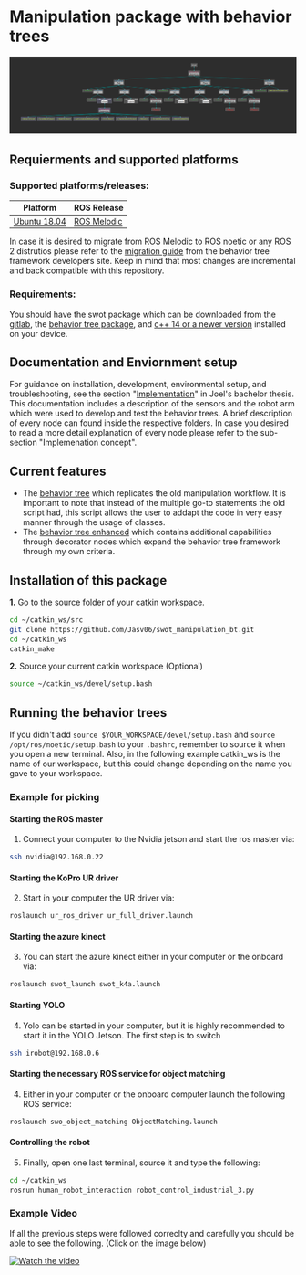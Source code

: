 # Manipulation package with behavior trees

![](images/groot.png)

## Requierments and supported platforms
### Supported platforms/releases:

|Platform|ROS Release|
|-|------|
|[Ubuntu 18.04](https://releases.ubuntu.com/18.04/)|[ROS Melodic](http://wiki.ros.org/melodic/Installation)|

In case it is desired to migrate from ROS Melodic to ROS noetic or any ROS 2 distrutios please refer to the [migration guide](http://wiki.ros.org/melodic/Installation) from the behavior tree framework developers site. Keep in mind that most changes are incremental and back compatible with this repository.
### Requirements: 

You should have the swot package which can be downloaded from the [gitlab](https://gitlab.vlab.fm.fhws.de/swot/swot_platform/-/tree/main/), the [behavior tree package](https://github.com/BehaviorTree/BehaviorTree.CPP/tree/v3.8), and [c++ 14 or a newer version](https://en.cppreference.com/w/cpp/14) installed on your device. 

## Documentation and Enviornment setup
For guidance on installation, development, environmental setup, and troubleshooting, see the section "[Implementation](https://www.overleaf.com/read/ffcfzsjkwfws)" in Joel's bachelor thesis. This documentation includes a description of the sensors and the robot arm which were used to develop and test the behavior trees. A brief description of every node can found inside the respective folders. In case you desired to read a more detail explanation of every node please refer to the sub-section "Implemenation concept".

## Current features
- The [behavior tree](/src/swot_manipulation_bt) which replicates the old manipulation workflow. It is important to note that instead of the multiple go-to statements the old script had, this script allows the user to addapt the code in very easy manner through the usage of classes.
- The [behavior tree enhanced](/src/swot_manipulation_bt_enhanced) which contains additional capabilities through decorator nodes which expand the behavior tree framework through my own criteria.

## Installation of this package
**1.** Go to the source folder of your catkin workspace.
```bash 
cd ~/catkin_ws/src
git clone https://github.com/Jasv06/swot_manipulation_bt.git
cd ~/catkin_ws
catkin_make
```
**2.** Source your current catkin workspace (Optional)
```bash 
source ~/catkin_ws/devel/setup.bash
```
## Running the behavior trees
If you didn't add `source $YOUR_WORKSPACE/devel/setup.bash` and `source /opt/ros/noetic/setup.bash` to your `.bashrc`, remember to source it when you open a new terminal. Also, in the following example catkin_ws is the name of our workspace, but this could change depending on the name you gave to your workspace.

### Example for picking 
#### Starting the ROS master
1. Connect your computer to the Nvidia jetson and start the ros master via: 
```sh
ssh nvidia@192.168.0.22
```
#### Starting the KoPro UR driver
2. Start in your computer the UR driver via:
```sh
roslaunch ur_ros_driver ur_full_driver.launch
```
#### Starting the azure kinect
3. You can start the azure kinect either in your computer or the onboard via: 
```sh
roslaunch swot_launch swot_k4a.launch
```
#### Starting YOLO
4. Yolo can be started in your computer, but it is highly recommended to start it in the YOLO Jetson. The first step is to switch 
```sh
ssh irobot@192.168.0.6
```
#### Starting the necessary ROS service for object matching
4. Either in your computer or the onboard computer launch the following ROS service: 
```sh
roslaunch swo_object_matching ObjectMatching.launch
```
#### Controlling the robot
5. Finally, open one last terminal, source it and type the following:
```sh
cd ~/catkin_ws
rosrun human_robot_interaction robot_control_industrial_3.py
``` 
### Example Video
If all the previous steps were followed correclty and carefully you should be able to see the following. (Click on the image below)

[![Watch the video](images/robot.png)]()
